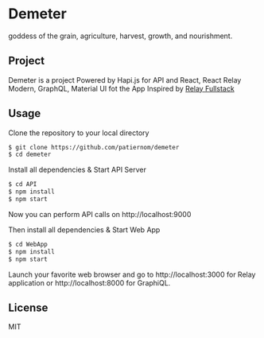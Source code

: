 # Demeter
goddess of the grain, agriculture, harvest, growth, and nourishment.

## Project
Demeter is a project Powered by Hapi.js for API and React, React Relay Modern, GraphQL, Material UI fot the App
Inspired by [Relay Fullstack](https://lvarayut.github.io/relay-fullstack/)

## Usage

Clone the repository to your local directory
```bash
$ git clone https://github.com/patiernom/demeter
$ cd demeter
```

Install all dependencies & Start API Server
```bash
$ cd API
$ npm install
$ npm start
```
Now you can perform API calls on http://localhost:9000

Then install all dependencies & Start Web App
```bash
$ cd WebApp
$ npm install
$ npm start
```
Launch your favorite web browser and go to http://localhost:3000 for Relay application or http://localhost:8000 for GraphiQL.

## License
MIT